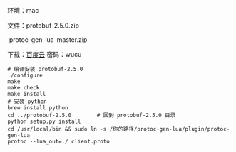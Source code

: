 环境：mac

文件：protobuf-2.5.0.zip

​      protoc-gen-lua-master.zip

下载：[百度云](https://pan.baidu.com/s/16PSBZhIZywd8Q-oNzym-dg) 密码：wucu

```shell
# 编译安装 protobuf-2.5.0 
./configure
make
make check
make install
# 安装 python 
brew install python
cd ../protobuf-2.5.0		# 回到 protobuf-2.5.0 目录
python setup.py install 
cd /usr/local/bin && sudo ln -s /你的路径/protoc-gen-lua/plugin/protoc-gen-lua
protoc --lua_out=./ client.proto 
```